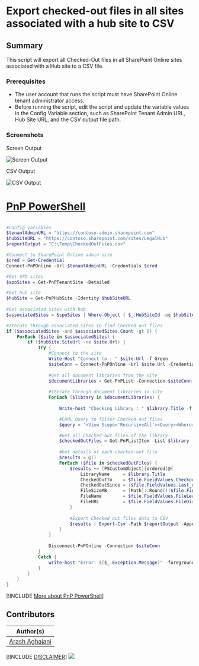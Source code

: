 

# Export checked-out files in all sites associated with a hub site to CSV

## Summary

This script will export all Checked-Out files in all SharePoint Online sites associated with a Hub site to a CSV file.

### Prerequisites

- The user account that runs the script must have SharePoint Online tenant administrator access.
- Before running the script, edit the script and update the variable values in the Config Variable section, such as SharePoint Tenant Admin URL, Hub Site URL, and the CSV output file path.

### Screenshots
Screen Output

![Screen Output](assets/screen-output.png)

CSV Output

![CSV Output](assets/csv-output.png)

# [PnP PowerShell](#tab/pnpps)
```powershell

#Config variables
$tenantAdminURL = "https://contoso-admin.sharepoint.com"
$hubSiteURL = "https://contoso.sharepoint.com/sites/LegalHub"
$reportOutput = "C:\Temp\CheckedOutFiles.csv"

#Connect to SharePoint Online admin site 
$cred = Get-Credential
Connect-PnPOnline -Url $tenantAdminURL -Credentials $cred

#Get SPO sites
$spoSites = Get-PnPTenantSite -Detailed 

#Get hub site
$hubSite = Get-PnPHubSite -Identity $hubSiteURL
 
#Get associated sites with hub
$associatedSites = $spoSites | Where-Object { $_.HubSiteId -eq $hubSite.Id }

#Iterate through associated sites to find Checked-out files
if ($associatedSites -and $associatedSites.Count -gt 0) {
    ForEach ($site in $associatedSites) {
        if ($hubSite.SiteUrl -ne $site.Url) {
            Try {
                #Connect to the site
                Write-Host "Connect to : " $site.Url -f Green
                $siteConn = Connect-PnPOnline -Url $site.Url -Credentials $cred -ReturnConnection
 
                #Get all document libraries from the site
                $documentLibraries = Get-PnPList -Connection $siteConn | Where-Object { $_.BaseType -eq "DocumentLibrary" -and $_.ItemCount -gt 0 -and $_.Hidden -eq $False }
 
                #Iterate through document libraries in site
                ForEach ($library in $documentLibraries) {
                    
                    Write-host "Checking Library : " $library.Title -f Yellow

                    #CAML Query to filter Checked-out files
                    $query = "<View Scope='RecursiveAll'><Query><Where><IsNotNull><FieldRef Name='CheckoutUser' /></IsNotNull></Where></Query></View>"

                    #Get all Checked-out files of the library
                    $checkedOutFiles = Get-PnPListItem -List $library -Query $query
     
                    #Get details of each checked-out file
                    $results = @()                    
                    ForEach ($file in $checkedOutFiles) {
                        $results += [PSCustomObject][ordered]@{
                            LibraryName     = $library.Title
                            CheckedOutTo    = $file.FieldValues.CheckoutUser.LookupValue
                            CheckedOutSince = ($file.FieldValues.Last_x0020_Modified -as [datetime]).DateTime                           
                            FileSizeMB      = [Math]::Round((($file.FieldValues.File_x0020_Size/1024)/1024),2)
                            FileName        = $file.FieldValues.FileLeafRef
                            FileURL         = $file.FieldValues.FileDirRef
                        }
                        
                        #Export Checked out files data to CSV
                        $results | Export-Csv -Path $reportOutput -Append -NoTypeInformation
                    }                                            
                }
                                           
                Disconnect-PnPOnline -Connection $siteConn
            }
            Catch {
                write-host "Error: $($_.Exception.Message)" -foregroundcolor Red
            }
        }        
    }   
}

```
[!INCLUDE [More about PnP PowerShell](../../docfx/includes/MORE-PNPPS.md)]


## Contributors

| Author(s) |
|-----------|
| [Arash Aghajani](https://github.com/arashaghajani) |

[!INCLUDE [DISCLAIMER](../../docfx/includes/DISCLAIMER.md)]
<img src="https://m365-visitor-stats.azurewebsites.net/spo-export-checked-out-files-in-all-sites-associated-with-a-hub-site-to-csv" aria-hidden="true" />
